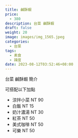```yaml
---
title: 鹹酥蝦
price:
  - 380
description: 台菜 鹹酥蝦
draft: false
weight: 20
image: images/img_1565.jpeg
categories:
  - 台菜
tags:
  - 素食
  - 辣度
date: 2023-08-12T03:52:46+08:00
---
```


台菜 鹹酥蝦 簡介

可搭配以下加點

- 涼拌小菜  NT 90
- 白飯 NT 15
- 奶汁濃湯 NT 30
- 紅茶  NT 50
- 美式咖啡 NT 50
- 可樂 NT 50
